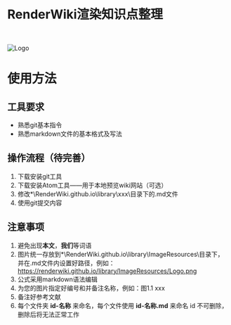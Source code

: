 # RenderWiki渲染知识点整理

<br>

![Logo](https://renderwiki.github.io/ImageResources/Logo.png)

# 使用方法

## 工具要求

- 熟悉git基本指令
- 熟悉markdown文件的基本格式及写法

## 操作流程（待完善）

1. 下载安装git工具
2. 下载安装Atom工具——用于本地预览wiki网站（可选）
3. 修改*\RenderWiki.github.io\library\xxx\目录下的.md文件
4. 使用git提交内容

## 注意事项

1. 避免出现**本文**，**我们**等词语
2. 图片统一存放到*\RenderWiki.github.io\library\ImageResources\目录下，并在.md文件内设置好路径，例如：https://renderwiki.github.io/library/ImageResources/Logo.png
3. 公式采用markdown语法编辑
4. 为您的图片指定好编号和并备注名称，例如：图1.1 xxx
5. 备注好参考文献
6. 每个文件夹 **id-名称** 来命名，每个文件使用 **id-名称.md** 来命名
   id 不可删除，删除后将无法正常工作


